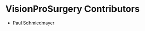 <!--

This source file is part of the StanfordBDHG VisionProSurgery project

SPDX-FileCopyrightText: 2023 Stanford University

SPDX-License-Identifier: MIT

-->

VisionProSurgery Contributors
=================================

* [Paul Schmiedmayer](https://github.com/PSchmiedmayer)
